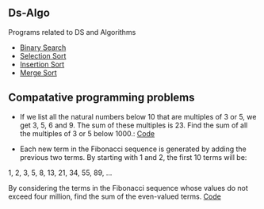 ## Ds-Algo
Programs related to DS and Algorithms 
* [Binary Search](BinarySearch.java)
* [Selection Sort](SelectionSort.java)
* [Insertion Sort](InsertionSort.java)
* [Merge Sort](MergeSort.java)



## Compatative programming problems
* If we list all the natural numbers below 10 that are multiples of 3 or 5, we get 3, 5, 6 and 9. The sum of these multiples is 23. Find the sum of all the multiples of 3 or 5 below 1000.: [Code](Exc1.java)

* Each new term in the Fibonacci sequence is generated by adding the previous two terms. By starting with 1 and 2, the first 10 terms will be:

1, 2, 3, 5, 8, 13, 21, 34, 55, 89, ...

By considering the terms in the Fibonacci sequence whose values do not exceed four million, find the sum of the even-valued terms. [Code](Exc2.java)
